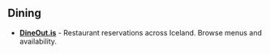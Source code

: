 ## Dining

- **<a href="https://www.dineout.is/" target="_blank">DineOut.is</a>** - Restaurant reservations across Iceland. Browse menus and availability.
